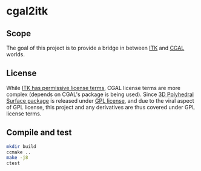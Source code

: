 cgal2itk
========

Scope
-----

The goal of this project is to provide a bridge in between
[ITK](http://www.itk.org/) and [CGAL](https://www.cgal.org/) worlds.


License
-------

While [ITK has permissive license terms](http://www.itk.org/ITK/project/licenseversion1.html),
CGAL license terms are more complex (depends on CGAL's package is being used).
Since [3D Polyhedral Surface package](http://doc.cgal.org/latest/Manual/packages.html)
is released under [GPL license](http://www.gnu.org/copyleft/gpl.html), and due to the viral
aspect of GPL license, this project and any derivatives are thus covered under
GPL license terms.


Compile and test
----------------

```bash
mkdir build
ccmake ..
make -j8
ctest
```
